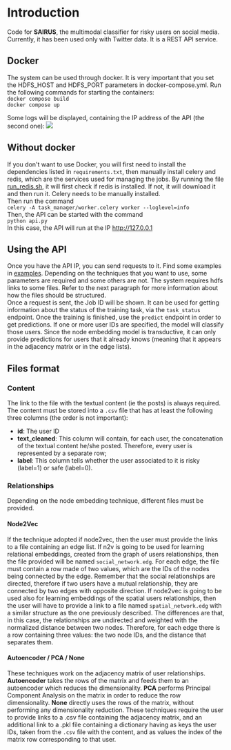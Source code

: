 # Introduction
Code for **SAIRUS**, the multimodal classifier for risky users on social media. Currently, it has been used only with 
Twitter data. It is a REST API service. <br>
## Docker
The system can be used through docker. It is very important that you set the HDFS_HOST and HDFS_PORT parameters in 
docker-compose.yml. Run the following commands for starting the containers:
<br>
``` docker compose build ```<br>
``` docker compose up ```

Some logs will be displayed, containing the IP address of the API (the second one):
![](img/img.png)
## Without docker
If you don't want to use Docker, you will first need to install the dependencies listed in ```requirements.txt```, then
manually install celery and redis, which are the services used for managing the jobs. By running the file [run_redis.sh](run_redis.sh), 
it will first check if redis is installed. If not, it will download it and then run it. Celery needs to be manually installed.
<br>Then run the command 
<br>
```celery -A task_manager/worker.celery worker --loglevel=info``` <br>
Then, the API can be started with the command <br>
```python api.py```
<br>
In this case, the API will run at the IP http://127.0.0.1

## Using the API
Once you have the API IP, you can send requests to it. Find some examples in [examples](examples).
Depending on the techniques that you want to use, some parameters are required and some others are not. The system requires hdfs links to
some files. Refer to the next paragraph for more information about how the files should be structured.<br>
Once a request is sent, the Job ID will be shown. It can be used for getting information about the status of the training task,
via the ```task_status``` endpoint. Once the training is finished, use the ```predict``` endpoint in order to get predictions. If one or more user IDs
are specified, the model will classify those users. Since the node embedding model is transductive, it can only provide predictions for users that 
it already knows (meaning that it appears in the adjacency matrix or in the edge lists).

## Files format
### Content
The link to the file with the textual content (ie the posts) is always required. The content must be stored into a ```.csv``` file that has at least the following three columns (the order is not important):
* **id**: The user ID
* **text_cleaned**: This column will contain, for each user, the concatenation of the textual content he/she posted. Therefore, every user is represented by a separate row; 
* **label**: This column tells whether the user associated to it is risky (label=1) or safe (label=0).

### Relationships
Depending on the node embedding technique, different files must be provided. 
#### Node2Vec
If the technique adopted if node2vec, then the user must
provide the links to a file containing an edge list. If n2v is going to be used for learning relational embeddings, created from the graph
of users relationships, then the file provided will be named ```social_network.edg```. For each edge, the file must contain a row made
of two values, which are the IDs of the nodes being connected by the edge. Remember that the social relationships are directed, 
therefore if two users have a mutual relationship, they are connected by two edges with opposite direction. If node2vec is going
to be used also for learning embeddings of the spatial users relationships, then the user will have to provide a link to a file named 
```spatial_network.edg``` with a similar structure as the one previously described. The differences are that, in this case, the 
relationships are undirected and weighted with the normalized distance between two nodes. Therefore, for each edge there is a row 
containing three values: the two node IDs, and the distance that separates them.

#### Autoencoder / PCA / None
These techniques work on the adjacency matrix of user relationships. **Autoencoder** takes the rows of the matrix and feeds them
to an autoencoder which reduces the dimensionality. **PCA** performs Principal Component Analysis on the matrix in order to reduce the row
dimensionality. **None** directly uses the rows of the matrix, without performing any dimensionality reduction. These techniques require the user
to provide links to a .csv file containing the adjacency matrix, and an additional link to a .pkl file containing a dictionary having
as keys the user IDs, taken from the ```.csv``` file with the content, and as values the index of the matrix row corresponding to that user.


